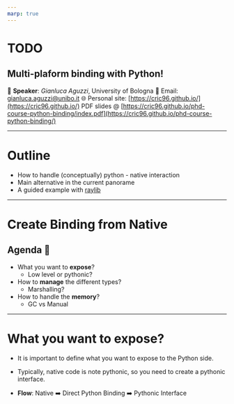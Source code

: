 ```yaml
---
marp: true
---
```

<!--
theme: gaia
footer: ''
-->

# TODO
## Multi-plaform binding with Python!

:microphone: **Speaker**: _Gianluca Aguzzi_, University of Bologna
:email: Email: gianluca.aguzzi@unibo.it
:globe_with_meridians: Personal site: [https://cric96.github.io/](https://cric96.github.io/)
PDF slides @ [https://cric96.github.io/phd-course-python-binding/index.pdf](https://cric96.github.io/phd-course-python-binding/)

---
 
# Outline
- How to handle (conceptually) python - native interaction
- Main alternative in the current panorame
- A guided example with [raylib](https://www.raylib.com/index.html)

---

# Create Binding from Native 
## Agenda :thought_balloon:
- What you want to **expose**?
    - Low level or pythonic?
- How to **manage** the different types?
    - Marshalling?
- How to handle the **memory**?
    - GC vs Manual

---

# What you want to expose?
- It is important to define what you want to expose to the Python side.

- Typically, native code is note pythonic, so you need to create a pythonic interface.

- **Flow**: Native :arrow_right: Direct Python Binding  :arrow_right: Pythonic Interface
